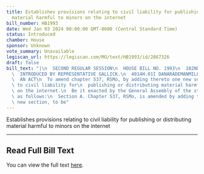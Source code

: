 ```yaml
---
title: Establishes provisions relating to civil liability for publishing or distributing
  material harmful to minors on the internet
bill_number: HB1993
date: Wed Jan 03 2024 00:00:00 GMT-0600 (Central Standard Time)
status: Introduced
chamber: House
sponsor: Unknown
vote_summary: Unavailable
legiscan_url: https://legiscan.com/MO/text/HB1993/id/2867326
draft: false
bill_text: "|\n  SECOND REGULAR SESSION\n  HOUSE BILL NO. 1993\n  102ND GENERAL ASSEMBLY\n\
  \  INTRODUCED BY REPRESENTATIVE GALLICK.\n  4014H.01I DANARADEMANMILLER,ChiefClerk\n\
  \  AN ACT\n  To amend chapter 537, RSMo, by adding thereto one new section relating\
  \ to civil liability for\n  publishing or distributing material harmful to minors\
  \ on the internet.\n  Be it enacted by the General Assembly of the state of Missouri,\
  \ as follows:\n  Section A. Chapter 537, RSMo, is amended by adding thereto one\
  \ new section, to be"
---
```

Establishes provisions relating to civil liability for publishing or distributing material harmful to minors on the internet

---

## Read Full Bill Text

You can view the full text [here](https://legiscan.com/MO/text/HB1993/id/2867326).
